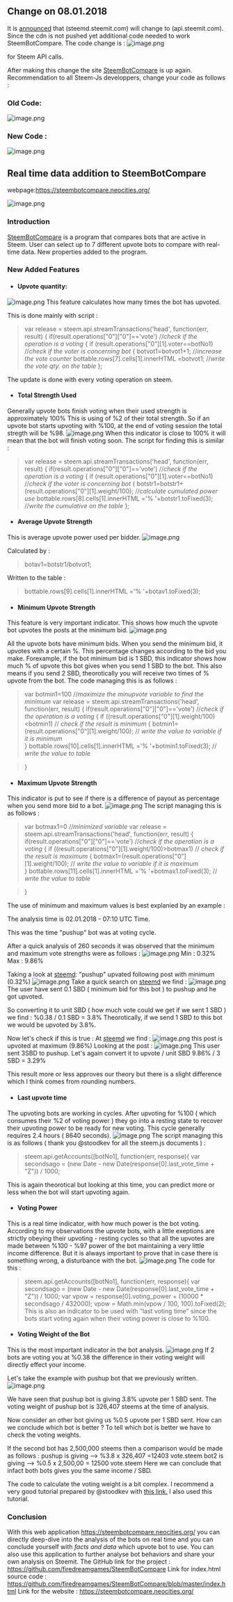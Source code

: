 ## Change on 08.01.2018
It is [announced](https://steemit.com/steemitdev/@steemitdev/update-your-steem-apps-big-changes-coming-for-3rd-party-developers) that (steemd.steemit.com) will change to (api.steemit.com).
Since the cdn is not pushed yet additional code needed to work SteemBotCompare.
The code change is :
![image.png](https://res.cloudinary.com/hpiynhbhq/image/upload/v1515438225/y0mwxxu13amsmbi6go2w.png)

for Steem API calls.

After making this change the site [SteemBotCompare](https://steembotcompare.neocities.org/) is up again.
Recommendation to all Steem-Js developpers, change your code as follows :
### Old Code:
![image.png](https://res.cloudinary.com/hpiynhbhq/image/upload/v1515438426/ptlitrmaagfoyywizdqc.png)
### New Code :
![image.png](https://res.cloudinary.com/hpiynhbhq/image/upload/v1515438470/ckdrjkyf8hyh1gsztycw.png)



## Real time data addition to SteemBotCompare
webpage:https://steembotcompare.neocities.org/

![image.png](https://res.cloudinary.com/hpiynhbhq/image/upload/v1514843349/wmhnw8lnqu775ol81f2k.png)

### Introduction

[SteemBotCompare](https://utopian.io/utopian-io/@firedream/steembotcompare-steem-js-website-for-bot-comparison) is a program that compares bots that are active in Steem.
User can select up to 7 different upvote bots to compare with real-time data.
New properties added to the program.

### New Added Features
* #### Upvote quantity:
![image.png](https://res.cloudinary.com/hpiynhbhq/image/upload/v1514843715/y13asib6i2vouiajqome.png)
This feature calculates how many times the bot has upvoted.

This is done mainly with script :


> var release = steem.api.streamTransactions('head', function(err, result) 
> {
> if(result.operations["0"]["0"]=='vote')   //*check if the operation is a voting*
> {
> if (result.operations["0"][1].voter==botNo1) //*check if the voter is concerning bot*
> {
> botvot1=botvot1+1;   //*increase the vote counter*
> bottable.rows[7].cells[1].innerHTML =botvot1;  //*write the vote qty. on the table* 
> };

The update is done with every voting operation on steem.

* #### Total Strength Used
Generally upvote bots finish voting when their used strength is approximately 100%
This is using of %2 of their total strength.
So if an upvote bot starts upvoting with %100, at the end of voting session the total stregth will be %98.
![image.png](https://res.cloudinary.com/hpiynhbhq/image/upload/v1514844459/svtm6u1maami9zmq4fcu.png)
When this indicator is close to 100% it will mean that the bot will finish voting soon.
The script for finding this is similar : 

> var release = steem.api.streamTransactions('head', function(err, result) 
> {
> if(result.operations["0"]["0"]=='vote')   //*check if the operation is a voting*
> {
> if (result.operations["0"][1].voter==botNo1) //*check if the voter is concerning bot*
> {
> botstr1=botstr1+(result.operations["0"][1].weight/100); //*calculate cumulated power use*
> bottable.rows[8].cells[1].innerHTML ='% '+botstr1.toFixed(3);  //*write the cumulative on the table* 
> };

* #### Average Upvote Strength

This is average upvote power used per bidder.
![image.png](https://res.cloudinary.com/hpiynhbhq/image/upload/v1514845846/okucmfzp3yus3vujqush.png)

Calculated by :
> botav1=botstr1/botvot1;

Written to the table :
> bottable.rows[9].cells[1].innerHTML ='% '+botav1.toFixed(3);

* #### Minimum Upvote Strength
This feature is very important indicator. This shows how much the upvote bot upvotes the posts at the minimum bid.
![image.png](https://res.cloudinary.com/hpiynhbhq/image/upload/v1514876557/tamne4ku9bpilgmxdz7j.png)

All the upvote bots have minimum bids.
When you send the minimum bid, it upvotes with a certain %.
This percentage changes according to the bid you make.
Forexample, if the bot minimum bid is 1 SBD, this indicator shows how much % of upvote this bot gives when you send 1 SBD to the bot.
This also means if you send 2 SBD, theorotically you will receive two times of % upvote from the bot.
 The code managing this is as follows : 

> var botmin1=100 //*maximize the minupvote variable to find the minimum*
> var release = steem.api.streamTransactions('head', function(err, result) 
> {
> if(result.operations["0"]["0"]=='vote')   //*check if the operation is a voting*
> {
> if ((result.operations["0"][1].weight/100)<botmin1) // *check if the result is minimum*
> {
> botmin1=(result.operations["0"][1].weight/100); // *write the value to variable if it is minimum*			
> }
>bottable.rows[10].cells[1].innerHTML ='% '+botmin1.toFixed(3); // *write the value to table*

>}

* #### Maximum Upvote Strength
This indicator is put to see if there is a difference of payout as percentage when you send more bid to a bot.
![image.png](https://res.cloudinary.com/hpiynhbhq/image/upload/v1514878894/vvi3vbsvimyb0dcmfcfz.png)
 The script managing this is as follows : 

> var botmax1=0 //*minimized variable*
> var release = steem.api.streamTransactions('head', function(err, result) 
> {
> if(result.operations["0"]["0"]=='vote')   //*check if the operation is a voting*
> {
> if ((result.operations["0"][1].weight/100)>botmax1) // *check if the result is maximum*
> {
> botmax1=(result.operations["0"][1].weight/100); // *write the value to variable if it is maximum*			
> }
>bottable.rows[11].cells[1].innerHTML ='% '+botmax1.toFixed(3); // *write the value to table*

>}

The use of minimum and maximum values is best explanied by an example :

The analysis time is 02.01.2018 - 07:10 UTC Time.

This was the time "pushup" bot was at voting cycle.

After a quick analysis of 260 seconds it was observed that the minimum and maximum vote strengths were as follows :
![image.png](https://res.cloudinary.com/hpiynhbhq/image/upload/v1514877967/udxbcvz5opa4a7hkwodb.png)
Min : 0.32%
Max : 9.86%

Taking a look at [steemd](https://steemd.com/@pushup):
"pushup" upvated following post with minimum (0.32%)
![image.png](https://res.cloudinary.com/hpiynhbhq/image/upload/v1514878115/pefex9bpecm3llpq76hl.png)
Take a quick search on [steemd](https://steemd.com/@pushup) we find :
![image.png](https://res.cloudinary.com/hpiynhbhq/image/upload/v1514878190/bzcypncdwoxur9vel6gr.png)
The user have sent 0.1 SBD ( minimum bid for this bot ) to pushup and he got upvoted.

So converting it to unit SBD ( how much vote could we get if we sent 1 SBD ) we find :
%0.38 / 0.1 SBD = 3.8%
Theorotically, if we send 1 SBD to this bot we would be upvoted by 3.8%.

Now let's check if this is true :
At [steemd](https://steemd.com/@pushup) we find :
![image.png](https://res.cloudinary.com/hpiynhbhq/image/upload/v1514878409/ksjzlvgoey9fqtlhtqv1.png)
this post is upvoted at maximum (9.86%)
Looking at the post :
![image.png](https://res.cloudinary.com/hpiynhbhq/image/upload/v1514878518/c10dnepnb56x7kwwp2lr.png)
This user sent 3SBD to pushup.
Let's again convert it to upvote / unit SBD
9.86% / 3 SBD = 3.29%

This result more or less approves our theory but there is a slight difference which I think comes from rounding numbers.

* #### Last upvote time
The upvoting bots are working in cycles. After upvoting for %100 ( which consumes their %2 of voting power ) they go into a resting state to recover their upvoting power to be ready for new voting.
This cycle generally requires 2.4 hours ( 8640 seconds).
![image.png](https://res.cloudinary.com/hpiynhbhq/image/upload/v1514879545/mss2levh99q1acp9wuhq.png)
 The script managing this is as follows ( thank you @stoodkev for all the steem.js documents ) : 

> steem.api.getAccounts([botNo1], function(err, response){
> var secondsago = (new Date - new Date(response[0].last_vote_time + "Z")) / 1000;

This is again theorotical but looking at this time, you can predict more or less when the bot will start upvoting again.

* #### Voting Power
This is a real time indicator, with how much power is the bot voting.
According to my observations the upvote bots, with a little exeptions are strictly obeying their upvoting - resting cycles so that all the upvotes are made between %100 - %97 power of the bot maintaining a very little income difference.
But it is always important to prove that in case there is something wrong, a disturbance with the bot.
![image.png](https://res.cloudinary.com/hpiynhbhq/image/upload/v1514880489/ymrkwhtz2k8n5erdxluc.png)
The code for this : 
> steem.api.getAccounts([botNo1], function(err, response){
> var secondsago = (new Date - new Date(response[0].last_vote_time + "Z")) / 1000;
> var vpow = response[0].voting_power + (10000 * secondsago / 432000);
> vpow = Math.min(vpow / 100, 100).toFixed(2);
This is also an indicator to be used with "last voting time" since the bots start voting again when their voting power is close to %100.

* #### Voting Weight of the Bot
This is the most important indicator in the bot analysis.
![image.png](https://res.cloudinary.com/hpiynhbhq/image/upload/v1514880946/dudabf4m3mmxagun0cms.png)
If 2 bots are voting you at %0.38 the difference in their voting weight will directly effect your income.

Let's take the example with pushup bot that we previously written.
![image.png](https://res.cloudinary.com/hpiynhbhq/image/upload/v1514881019/iww8ajahshxflopln5kb.png)

We have seen that pushup bot is giving 3.8% upvote per 1 SBD sent.
The voting weight of pushup bot is 326,407 steems at the time of analysis. 

Now consider an other bot giving us %0.5 upvote per 1 SBD sent.
How can we conclude which bot is better ?
To tell which bot is better we have to check the voting weights.

If the second bot has 2,500,000 steems then a comparison would be made as follows :
pushup is giving --> %3.8 x 326,407 =12403 vote.steem
bot2 is giving -->      %0.5 x 2,500,00 = 12500 vote.steem
Here we can conclude that infact both bots gives you the same income / SBD.

The code to calculate the voting weight is a bit complex.
I recommend a very good tutorial prepared by @stoodkev with [this link.](https://utopian.io/utopian-io/@stoodkev/steemjs-for-dummies-2-calculate-the-user-s-steem-power)
I also used this tutorial.

### Conclusion
With this web application https://steembotcompare.neocities.org/ you can directly deep-dive into the analysis of the bots on real time and you can conclude yourself with *facts and data* which upvote bot to use.
You can also use this application to further analyse bot behaviors and share your own analysis on Steemit.
 The GitHub link for the project : https://github.com/firedreamgames/SteemBotCompare
Link for index.html source code : https://github.com/firedreamgames/SteemBotCompare/blob/master/index.html
Link for the website : https://steembotcompare.neocities.org/ 
